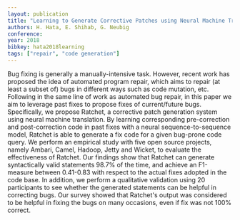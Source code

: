 ```yaml
---
layout: publication
title: "Learning to Generate Corrective Patches using Neural Machine Translation"
authors: H. Hata, E. Shihab, G. Neubig
conference: 
year: 2018
bibkey: hata2018learning
tags: ["repair", "code generation"]
---
```

Bug fixing is generally a manually-intensive task. However, recent work has proposed the idea of automated program repair, which aims to repair (at least a subset of) bugs in different ways such as code mutation, etc. Following in the same line of work as automated bug repair, in this paper we aim to leverage past fixes to propose fixes of current/future bugs. Specifically, we propose Ratchet, a corrective patch generation system using neural machine translation. By learning corresponding pre-correction and post-correction code in past fixes with a neural sequence-to-sequence model, Ratchet is able to generate a fix code for a given bug-prone code query. We perform an empirical study with five open source projects, namely Ambari, Camel, Hadoop, Jetty and Wicket, to evaluate the effectiveness of Ratchet. Our findings show that Ratchet can generate syntactically valid statements 98.7% of the time, and achieve an F1-measure between 0.41-0.83 with respect to the actual fixes adopted in the code base. In addition, we perform a qualitative validation using 20 participants to see whether the generated statements can be helpful in correcting bugs. Our survey showed that Ratchet's output was considered to be helpful in fixing the bugs on many occasions, even if fix was not 100% correct.
